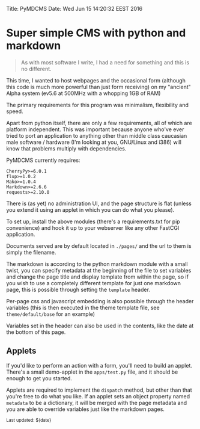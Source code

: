 Title: PyMDCMS
Date: Wed Jun 15 14:20:32 EEST 2016

# Super simple CMS with python and markdown

> As with most software I write, I had a need for something and this is no different.

This time, I wanted to host webpages and the occasional form (although this
code is much more powerful than just form receiving) on my "ancient" Alpha
system (ev5.6 at 500MHz with a whopping 1GB of RAM)

The primary requirements for this program was minimalism, flexibility and speed.

Apart from python itself, there are only a few requirements, all of which are
platform independent. This was important because anyone who've ever tried to
port an application to anything other than middle class caucasian male software / hardware (I'm looking at you, GNU/Linux and i386) will know that problems
multiply with dependencies.

PyMDCMS currently requires:

	CherryPy>=6.0.1
	flup>=1.0.2
	Mako>=1.0.4
	Markdown>=2.6.6
	requests>=2.10.0

There is (as yet) no administration UI, and the page structure is flat (unless
you extend it using an applet in which you can do what you please).

To set up, install the above modules (there's a requirements.txt for pip
convenience) and hook it up to your webserver like any other FastCGI
application.

Documents served are by default located in `./pages/` and the url to them is
simply the filename.

The markdown is according to the python markdown module with a small twist, you
can specify metadata at the beginning of the file to set variables and change
the page title and display template from within the page, so if you wish to 
use a completely different template for just one markdown page, this is
possible through setting the `template` header.

Per-page css and javascript embedding is also possible through the header
variables (this is then executed in the theme template file,
see `theme/default/base` for an example)

Variables set in the header can also be used in the contents, like the date
at the bottom of this page.

## Applets

If you'd like to perform an action with a form, you'll need to build an applet.
There's a small demo-applet in the `apps/test.py` file, and it should be enough
to get you started.

Applets are required to implement the `dispatch` method, but other than that
you're free to do what you like. If an applet sets an object property named
`metadata` to be a dictionary, it will be merged with the page metadata and
you are able to override variables just like the markdown pages.

<small>Last updated: ${date}</small>
